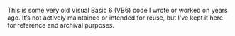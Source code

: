 This is some very old Visual Basic 6 (VB6) code I wrote or worked on years ago. It’s not actively maintained or intended for reuse, but I’ve kept it here for reference and archival purposes.